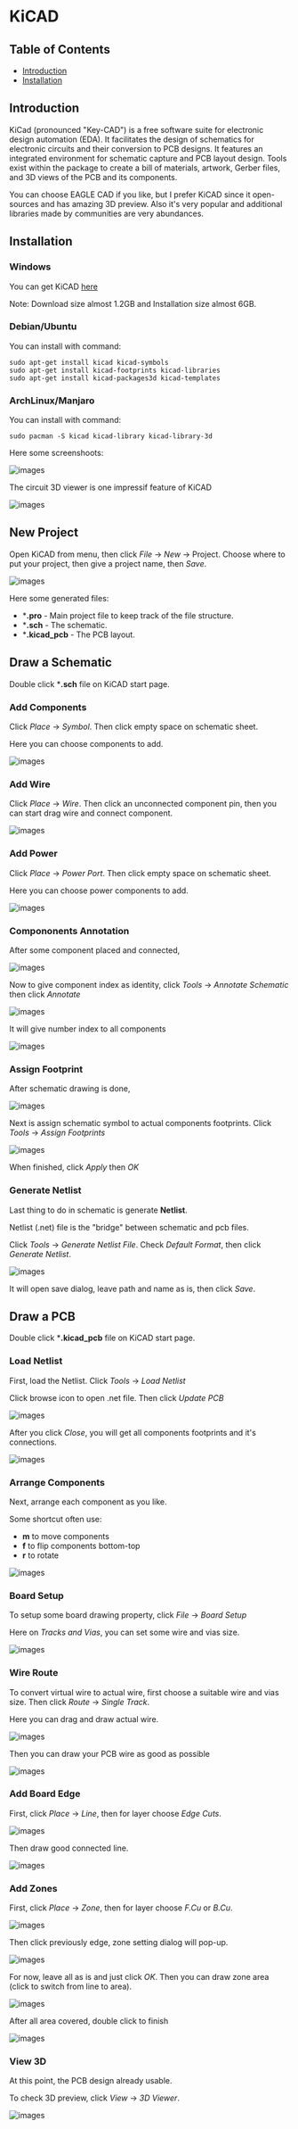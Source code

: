 # KiCAD

## Table of Contents
- [Introduction](https://github.com/mekatronik-achmadi/md_tutorial/blob/master/electronic/tutorials/kicad.md#introduction)
- [Installation](https://github.com/mekatronik-achmadi/md_tutorial/blob/master/electronic/tutorials/kicad.md#installation)

## Introduction

KiCad (pronounced "Key-CAD") is a free software suite for electronic design automation (EDA).
It facilitates the design of schematics for electronic circuits and their conversion to PCB designs. 
It features an integrated environment for schematic capture and PCB layout design.
Tools exist within the package to create a bill of materials, artwork, Gerber files,
and 3D views of the PCB and its components.

You can choose EAGLE CAD if you like, but I prefer KiCAD since it open-sources and has amazing 3D preview.
Also it's very popular and additional libraries made by communities are very abundances.

## Installation

### Windows

You can get KiCAD [here](https://kicad-downloads.s3.cern.ch/windows/stable/kicad-5.1.9_1-x86_64.exe)

Note: Download size almost 1.2GB and Installation size almost 6GB.

### Debian/Ubuntu

You can install with command:

```
sudo apt-get install kicad kicad-symbols
sudo apt-get install kicad-footprints kicad-libraries
sudo apt-get install kicad-packages3d kicad-templates
```

### ArchLinux/Manjaro

You can install with command:

```
sudo pacman -S kicad kicad-library kicad-library-3d
```

Here some screenshoots:

![images](images/kicad.png?raw=true)

The circuit 3D viewer is one impressif feature of KiCAD

![images](images/kicad3d.png?raw=true)

## New Project

Open KiCAD from menu, then click _File_ -> _New_ -> Project.
Choose where to put your project, then give a project name, then _Save_.

![images](images/kicad0.png?raw=true)

Here some generated files:
- ***.pro** - Main project file to keep track of the file structure.
- ***.sch** - The schematic.
- ***.kicad_pcb** - The PCB layout.

## Draw a Schematic

Double click ***.sch** file on KiCAD start page.

### Add Components

Click _Place_ -> _Symbol_.
Then click empty space on schematic sheet.

Here you can choose components to add.

![images](images/kicad1.png?raw=true)

### Add Wire

Click _Place_ -> _Wire_.
Then click an unconnected component pin,
then you can start drag wire and connect component.

![images](images/kicad2.png?raw=true)

### Add Power

Click _Place_ -> _Power Port_.
Then click empty space on schematic sheet.

Here you can choose power components to add.

![images](images/kicad3.png?raw=true)

### Compononents Annotation

After some component placed and connected,

![images](images/kicad4.png?raw=true)

Now to give component index as identity, 
click _Tools_ -> _Annotate Schematic_
then click _Annotate_

![images](images/kicad5.png?raw=true)

It will give number index to all components

![images](images/kicad6.png?raw=true)

### Assign Footprint

After schematic drawing is done,

![images](images/kicad7.png?raw=true)

Next is assign schematic symbol to actual components footprints.
Click _Tools_ -> _Assign Footprints_

![images](images/kicad8.png?raw=true)

When finished, click _Apply_ then _OK_

### Generate Netlist

Last thing to do in schematic is generate **Netlist**.

Netlist (.net) file is the "bridge" between schematic and pcb files.

Click _Tools_ -> _Generate Netlist File_.
Check _Default Format_, then click _Generate Netlist_.

![images](images/kicad9.png?raw=true)

It will open save dialog, leave path and name as is, then click _Save_.

## Draw a PCB

Double click ***.kicad_pcb** file on KiCAD start page.

### Load Netlist

First, load the Netlist.
Click _Tools_ -> _Load Netlist_

Click browse icon to open .net file.
Then click _Update PCB_
	
![images](images/kicad10.png?raw=true)

After you click _Close_, you will get all components footprints and it's connections.

![images](images/kicad11.png?raw=true)

### Arrange Components

Next, arrange each component as you like.

Some shortcut often use:
- **m** to move components
- **f** to flip components bottom-top
- **r** to rotate

![images](images/kicad12.png?raw=true)

### Board Setup

To setup some board drawing property, click _File_ -> _Board Setup_

Here on _Tracks and Vias_, you can set some wire and vias size.

![images](images/kicad13.png?raw=true)

### Wire Route

To convert virtual wire to actual wire, first choose a suitable wire and vias size.
Then click _Route_ -> _Single Track_.

Here you can drag and draw actual wire.

![images](images/kicad14.png?raw=true)

Then you can draw your PCB wire as good as possible

![images](images/kicad15.png?raw=true)

### Add Board Edge

First, click _Place_ -> _Line_, then for layer choose _Edge Cuts_.

![images](images/kicad16.png?raw=true)

Then draw good connected line.

![images](images/kicad17.png?raw=true)

### Add Zones

First, click _Place_ -> _Zone_, then for layer choose _F.Cu_ or _B.Cu_.

![images](images/kicad18.png?raw=true)

Then click previously edge, zone setting dialog will pop-up.

![images](images/kicad19.png?raw=true)

For now, leave all as is and just click _OK_.
Then you can draw zone area (click to switch from line to area).

![images](images/kicad20.png?raw=true)

After all area covered, double click to finish

![images](images/kicad21.png?raw=true)

### View 3D

At this point, the PCB design already usable.

To check 3D preview, click _View_ -> _3D Viewer_.

![images](images/kicad22.png?raw=true)